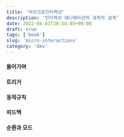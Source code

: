 ```yaml
---
title: '마이크로인터랙션'
description: '인터랙션 애니메이션의 과학적 설계'
date: 2022-04-01T20:54:03+09:00
draft: true
tags: ['book']
slug: 'micro-interactions'
category: 'dev'
---
```


#### 들어가며

#### 트리거

#### 동작규칙

#### 피드백

#### 순환과 모드
